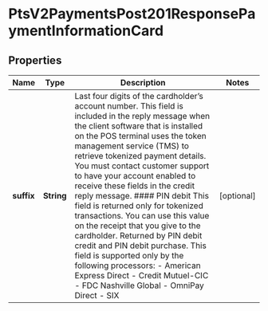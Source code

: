 
# PtsV2PaymentsPost201ResponsePaymentInformationCard

## Properties
Name | Type | Description | Notes
------------ | ------------- | ------------- | -------------
**suffix** | **String** | Last four digits of the cardholder’s account number. This field is included in the reply message when the client software that is installed on the POS terminal uses the token management service (TMS) to retrieve tokenized payment details.  You must contact customer support to have your account enabled to receive these fields in the credit reply message.  #### PIN debit This field is returned only for tokenized transactions. You can use this value on the receipt that you give to the cardholder.  Returned by PIN debit credit and PIN debit purchase.  This field is supported only by the following processors: - American Express Direct - Credit Mutuel-CIC - FDC Nashville Global - OmniPay Direct - SIX  |  [optional]



